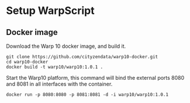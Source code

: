 # Setup WarpScript

## Docker image

Download the Warp 10 docker image, and build it.

```
git clone https://github.com/cityzendata/warp10-docker.git
cd warp10-docker
docker build -t warp10/warp10:1.0.1 .
```

Start the Warp10 platform, this command will bind the external ports 8080 and 8081 in all interfaces with the container. 

```
docker run -p 8080:8080 -p 8081:8081 -d -i warp10/warp10:1.0.1
```
